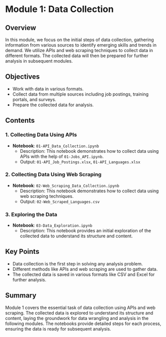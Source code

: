 # Module 1: Data Collection

## Overview
In this module, we focus on the initial steps of data collection, gathering information from various sources to identify emerging skills and trends in demand. We utilize APIs and web scraping techniques to collect data in different formats. The collected data will then be prepared for further analysis in subsequent modules.

## Objectives
- Work with data in various formats.
- Collect data from multiple sources including job postings, training portals, and surveys.
- Prepare the collected data for analysis.

## Contents
### 1. Collecting Data Using APIs
- **Notebook**: `01-API_Data_Collection.ipynb`
  - Description: This notebook demonstrates how to collect data using APIs with the help of `01-Jobs_API.ipynb`.
  - Output: `01-API_Job_Postings.xlsx`, `01-API_Languages.xlsx`

### 2. Collecting Data Using Web Scraping
- **Notebook**: `02-Web_Scraping_Data_Collection.ipynb`
  - Description: This notebook demonstrates how to collect data using web scraping techniques.
  - Output: `02-Web_Scraped_Languages.csv`

### 3. Exploring the Data
- **Notebook**: `03-Data_Exploration.ipynb`
  - Description: This notebook provides an initial exploration of the collected data to understand its structure and content.

## Key Points
- Data collection is the first step in solving any analysis problem.
- Different methods like APIs and web scraping are used to gather data.
- The collected data is saved in various formats like CSV and Excel for further analysis.

## Summary
Module 1 covers the essential task of data collection using APIs and web scraping. The collected data is explored to understand its structure and content, laying the groundwork for data wrangling and analysis in the following modules. The notebooks provide detailed steps for each process, ensuring the data is ready for subsequent analysis.
